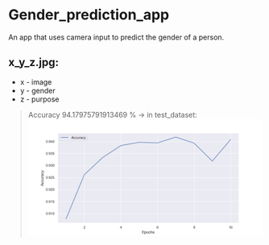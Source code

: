 # Gender_prediction_app
An app that uses camera input to predict the gender of a person.

## x_y_z.jpg:
 - x - image
 - y - gender
 - z - purpose

> Accuracy 94.17975791913469 % -> in test_dataset:
![Accuracy](Analysis/Accuracy_0.9417975791913469.png)

